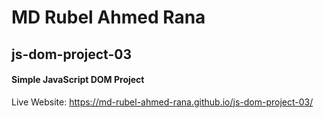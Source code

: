 # MD Rubel Ahmed Rana
## js-dom-project-03
#### Simple JavaScript DOM Project
Live Website: https://md-rubel-ahmed-rana.github.io/js-dom-project-03/
